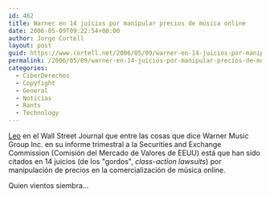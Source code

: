 ```yaml
---
id: 462
title: Warner en 14 juicios por manipular precios de música online
date: 2006-05-09T09:22:54+00:00
author: Jorge Cortell
layout: post
guid: https://www.cortell.net/2006/05/09/warner-en-14-juicios-por-manipular-precios-de-musica-online/
permalink: /2006/05/09/warner-en-14-juicios-por-manipular-precios-de-musica-online/
categories:
  - CiberDerechos
  - Copyfight
  - General
  - Noticias
  - Rants
  - Technology
---
```

[Leo](https://online.wsj.com/article/SB114682777710844792.html?) en el Wall Street Journal que entre las cosas que dice Warner Music Group Inc. en su informe trimestral a la Securities and Exchange Commission (Comisión del Mercado de Valores de EEUU) está que han sido citados en 14 juicios (de los "gordos", _class-action lawsuits_) por manipulación de precios en la comercialización de música online.

Quien vientos siembra...